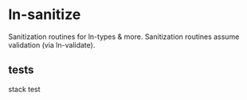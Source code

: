 # ln-sanitize

Sanitization routines for ln-types & more. Sanitization routines assume validation (via ln-validate).

## tests

stack test
